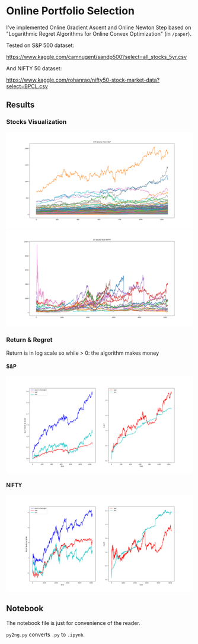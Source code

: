 # Online Portfolio Selection

I've implemented Online Gradient Ascent and Online Newton Step based on "Logarithmic Regret Algorithms for Online Convex Optimization" (in ```/paper```).

Tested on S&P 500 dataset:

https://www.kaggle.com/camnugent/sandp500?select=all_stocks_5yr.csv

And NIFTY 50 dataset:

 https://www.kaggle.com/rohanrao/nifty50-stock-market-data?select=BPCL.csv

## Results

### Stocks Visualization
![](imgs/SP.png)
![](imgs/NIFTY.png)

### Return & Regret

Return is in log scale so while > 0: the algorithm makes money

#### S&P
![](imgs/SP_results.png)
#### NIFTY
![](imgs/NIFTY_results.png)

## Notebook

The notebook file is just for convenience of the reader.

```py2ng.py``` converts ```.py``` to ```.ipynb```.
